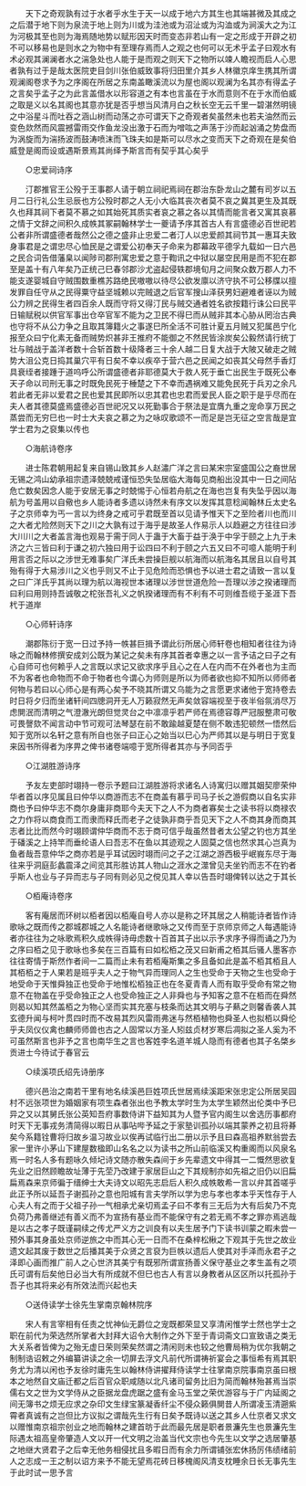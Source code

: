 <!-- { "loadSidebar": true } -->
　　天下之奇观孰有过于水者乎水生于天一以成于地六方其生也其端甚微及其成之之后潜于地下则为泉流于地上则为川或为洼池或为沼沚或为沟洫或为涧溪大之为江为河极其至也则为海焉随地势以赋形因天时而变态非若山有一定之形成于开辟之初不可以移易也是则水之为物中有至理存焉而人之观之也何可以无术乎孟子曰观水有术必观其澜澜者水之湍急处也人能于是而观之则天下之物所以竦人瞻视而启人心思者孰有过于是哉太医院吏目剑川张伯威致事将归田里介其乡人林徽京庠生携其所谓观澜阁卷求予为之序阁在所居之东南盖瞰溪流以为屋也阁以观澜为名其亦有得孟子之言矣乎孟子之为此言盖借水以形容道之有本也言虽在于水而意则不在于水而伯威之取是义以名其阁也其意亦犹是否乎想当风清月白之秋长空无云千里一碧湛然明镜之中浴星斗而吐吞之涵山树而动荡之亦可谓天下之奇观者矣虽然未也若夫油然而云变色欻然而风震撼雷雨交作鱼龙没出激于石而为噌吰之声荡于沙而起汹涌之势盘而为涡旋而为湍扬波而鼓涛喷沫而飞珠夫如是斯可以尽水之变而天下之奇观在是矣伯威登是阁而设或遇斯景焉其尚绎予斯言而有契乎其心矣乎 

　　○忠爱祠诗序 

　　汀郡推官王公殁于王事郡人请于朝立祠祀焉祠在郡治东卧龙山之麓有司岁以五月二日行礼公生忌辰也方公殁时郡之人无小大临其丧次者莫不哀之冀其更生及其既久也拜其祠下者莫不慕之如其始死其质实者哀之慕之各以其情而能言者又寓其哀慕之情于文辞之间积久成帙其冢嗣翰林学士一夔请予序其首古人有言盛德必百世祀若公者非所谓盛德者哉然公之德之盛非止忠爱二者汀人以忠爱颜其祠节其一惠耳夫致身事君是之谓忠尽心恤民是之谓爱公初奉天子命来为郡幕政平德孚九载如一日六邑之民合词告借藩臬以闻陟司郡刑寓忠爱之意于鞫讯之中狱以屡空民用是而不犯在郡至是盖十有八年矣乃正统己巳春邻郡沙尤盗起侵轶郡境旬月之间聚众数万郡人力不能支遂婴城自守贼围数重樵苏路绝民嗷嗷以待尽公欲发廪以济守执不可公移牒以擅发罪自任守从之民得粟守益坚城赖以完贼退之后官军搜山泽获男妇避难者诬以为贼公力辨之民得生者四百余人既而守将又得汀民与贼交通者姓名欲按籍行诛公曰民平日输赋税以供官军事出仓卒官军不能为之卫民不得巳而从贼非其本心胁从罔治古典也守将不从公力争之且取其簿籍火之事遂巳所全活不可胜计夏五月贼又犯属邑宁化报至众曰宁化素无备而贼势炽甚非王推府不能御之不然民皆涂炭矣公毅然请行统丁壮与贼战于盖洋者数十合斩首数十级降者三十余人越二日复大战于大陂又破走之贼势大沮公克日捣其巢穴平有日矣不幸以疾卒于营六邑之民闻之如丧其父母然手香灯具衰绖者接踵于道呜呼公所谓盛德者非耶德莫大于救人死于垂亡出民生于既死公奉天子命以司刑无事之时既免民死于棰楚之下不幸而遇祸难又能免民死于兵刃之余凡若此者无非以爱君之民也爱其民即所以忠其君也忠君而爱民人臣之职于是乎尽而在夫人者其德莫盛焉盛德必百世祀况又以死勤事合于祭法是宜膺九重之宠命享万民之蒸尝而无穷巳也一时士大夫哀之慕之为之咏叹歌颂不一而足是岂无征之空言哉是宜学士君为之裒集以传也  

　　○海航诗卷序 

　　进士陈君朝用起复来自锡山致其乡人赵潚广洋之言曰某宋宗室盛国公之裔世居无锡之鸿山幼承祖宗遗泽兢兢戒谨恒恐失坠居临大海每见商船出没其中一日之间阽危亡数矣因念人能于安居无事之时兢惕于心恒若舟航之在海也岂复有失坠乎因以海航为号盖用以自儆也乡人能诗者多遗以诗然未有序文以发挥其意稔闻翰林丘太史名子之京师幸为丐一言以为终身之戒可乎君既至首以见请予惟天下之至险者川也而川之大者尤险然则天下之川之大孰有过于海乎是故圣人作易示人以趋避之方往往曰涉大川川之大者盖言海也观易于需于同人于蛊于大畜于益于涣于中孚于颐之上九于未济之六三皆曰利于谦之初六独曰用于讼四曰不利于颐之六五又曰不可噫人能明于利用言否之际以之涉世无难事矣广洋氏未尝操巨舰以航海而以航海名其居且以自号其殆有得于大易涉川之义也乎则又不止于见危险而恐惧也予以进士君之请致一言以复之曰广洋氏乎其尚以理为航以海视世本诸理以涉世世道危险一吾理以涉之揆诸理而曰利曰用则持吾诚敬之柁张吾礼义之帆揆诸理而有不利有不可则维吾缆于圣涯下吾杙于道岸 

　　○心师轩诗序 

　　潮郡陈衍于宽一日过予持一帙甚巨揖予谓此衍所居心师轩卷也相知者往往为诗咏之而翰林修撰安成刘公既为某记之矣未有序其首者幸惠之以一言予诘之曰子之有心自师可也何赖乎人之言既以求记又欲求序乎且心之在人在内而不在外者也为主而不为客者也命物而不命于物者也今谓心为师则是所以为师者欲也抑不知所以师师者何物与若曰以心师心是有两心矣予不晓其所谓又乌能为之言愿更求诸他于宽持卷去时日将夕归而坐诸轩间四牕洞开无人万籁寂然无声矣敛容端视至于夜半俗氛消尽万虑閴泯而清明之气澄澈光朗但觉灵台之中凛凛乎若严师在焉德容尊严冠服整肃可敬可畏謦欬不闻言动中节可观可法琴瑟在前不敢踰越夏楚在侧不敢违犯顿然一悟然后知于宽所以名轩之意有所自也张子曰正心之始当以巳心为严师其以是与明日于宽复来因书所得者为序畀之俾书诸卷端噫于宽所得者其亦与予同否乎 

　　○江湖胜游诗序 

　　予友左吏部时翊持一卷示予题曰江湖胜游将求诸名人诗寓归以赠其姻契廖荣仲华者首以序见属且曰仲华以商游而志不在商盖有慕乎司马子长之游假商以自名实非商也予曰仲华志不商尔身庸非商耶今夫天下之人不为商者寡矣士之读书将以商禄农之力作将以商食而工而隶而释氏而老子之徒孰非商乎吾见天下之人不商其身而商其志者比比而然今时翊顾谓仲华商而不志于商可信乎哉虽然昔者太公望之钓也方其坐于磻溪之上持竿而垂纶语人曰吾志不在鱼以其迹观之人固莫之信也然求其心岂真为鱼者哉吾意仲华之商亦若是乎耳试因时翊而问之子之江湖之游西极乎岷峩东尽于海往来乎洞庭彭蠡震泽之间览其形胜访其人物山之涯水之澨曾见夫坐钓而志不在钓者乎斯人也业与子异而志与子同有则必见之傥见其人幸以告吾时翊俾转以达之于其长 

　　○栢庵诗卷序 

　　客有庵居而环树以栢者因以栢庵自号人亦以是称之环其居之人稍能诗者皆作诗歌咏之既而传之郡城郡城之人名能诗者继歌咏之又传而至于京师京师之人每遇能诗者亦往往为之咏歌焉积久成帙得诗毋虑数十百首其子出以示予求序予得而诵之乃为之序曰栢之见于歌咏也多矣在三百篇有曰如松栢之茂又曰新甫之栢其后骚人墨客亦往往寄情于斯然作者间一二篇而止未有若栢庵斯集之多且备如此是盖不栢其栢且人其栢栢之于人果若是班乎夫人之于物气异而理同人之生也受命于天物之生也受命于地受命于天惟舜独正也受命于地惟松栢独正也在冬夏青青人而有取乎受命有常之物意不在物盖在乎受命独正之人也受命独正之人非舜也与予知客之意不在栢而在舜然则曷以知其然盖栢之为物心坚而实其充塞与枝条而达其文明与子爇之则馨香袭人其玄德升闻与柯叶贯四时而不改易其烈风雷雨弗迷与然栢植物也舜圣人也拟栢以舜伦乎夫凤仪仪禽也麟师师兽也古之人固常以方圣人矧兹贞材岁寒后凋拟之圣人奚为不可虽然斯言也非予之言也南华生之言也客姓李名道羊城人隐而有德者也其子名棨乡贡进士今待试于春官云 

　　○续溪项氏绍先诗册序 

　　德兴邑治之南若干里有地名续溪邑巨姓项氏世居焉续溪距宋张忠定公所居吴园村不远张项世为婚姻家有项生森者张出也予教太学时生为太学生颖然出伦类中予巳异之又以其舅氏张公英知吾府事数侍讲下益知其为人暨予官内阁生以舍选历事都府时天下无事戎务清简得以暇日从事呫哔予延之于家塾训孤孙以端其蒙养之初且将朞矣今系籍铨曹将归故乡温习故业以俟再试临行出二册以示予且曰森高祖养默翁尝去家一里许小茅山下建屋数楹即山名名之以为读书之所山前临溪又构重阁而以风泉名焉一时名人多有题咏久倾圮诗文随亦散失森间于乡先辈遗文中得其一二慨然思欲复先业之旧然顾瞻故址薄于先茔乃改建于家居巨山之下其规制亦如先祖之旧仍以旧扁扁焉森来京师徧于缙绅士大夫诗文以昭先志启后人积久成帙敢希一言以弁其首嗟乎此正予所以延吾子谢孤孙之意也阳城有言夫学所以学为忠与孝也孝本乎天性存于人心夫人有之而于父祖子孙一气相承尤亲切焉孟子曰不孝有三无后为大有后矣乃不克负荷乃弗善继述有善义而不为宣扬有基业而不能保守有之若无焉不孝之罪亦焉逃哉是以古之孝子既谨嗣续之传尤严义方之训良有以夫生居予门下读书训蒙之暇未尝一预外事其身虽处京师逆旅之中而其心无一日而不在桑梓松楸之下观其于先世之故业遗文起其废于数世之后播其美于众贤之言裒为巨帙以遗后人使其对手泽而永君子之泽即心画而推广前人之心世济其美宁有既邪所谓宣扬善义保守基业之孝生盖有之项氏可谓有后矣他日必当大有所成就不但巳也古人有言以身教者从区区所以托孤孙于吾子也其将来必有所效法而兴起也夫 

　　○送侍读学士徐先生掌南京翰林院序 

　　宋人有言宰相有任责之忧神仙无爵位之宠既都荣显又享清闲惟学士然也学士之职在前代为荣选然所掌者大封拜大诏令大制作之外下至于青词斋文口宣致语之类无大关系者皆俾为之殆无虚日荣则荣矣然谓之清闲则未也较之他曹局稍为优尔我朝之制制诰诏敕之外编纂讲读之余一切屏去浮文凡前代所谓祷祈宴会之事恒希有焉其职务尤为清以闲也予友徐时庸先生以翰林侍讲擢拜侍读学士往掌南京院事南京虽曰根本之地然自文庙迁都之后百官众职咸随以北凡诸司留务比旧为简而翰林殆甚焉当崇儒右文之世为文学侍从之臣据龙盘虎踞之盛有金马玉堂之荣优游容与于广内延阁之间无簿书之烦无应求之杂印文生绿宝篆凝香纤尘不侵众籁俱閴昔人所谓凌玉清遡紫霄者真诚有之岂但比方议拟之谓哉先生行有日矣予既诗以送之其乡人仕京者又求文以赠惟南京祖宗创业之地而翰林之建首昉于此而最先居是职者景濂先生也景濂先生际遇太祖高皇帝肇造人文以开一代文明之治盖当代文宗也今先生以文学之选居肇基之地继大贤君子之后幸无他务相侵扰且多暇日而有余力所谓铺张宏休扬厉伟绩绪前人之志成一王之制以诏方来予不能无望焉花砖日移槐阁风清支枕睡余日长无事先生于此时试一思予言 

